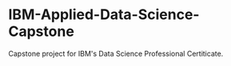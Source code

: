 # IBM-Applied-Data-Science-Capstone
Capstone project for IBM's Data Science Professional Certiticate.
